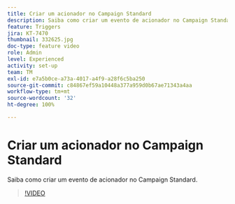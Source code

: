 ```yaml
---
title: Criar um acionador no Campaign Standard
description: Saiba como criar um evento de acionador no Campaign Standard.
feature: Triggers
jira: KT-7470
thumbnail: 332625.jpg
doc-type: feature video
role: Admin
level: Experienced
activity: set-up
team: TM
exl-id: e7a5b0ce-a73a-4017-a4f9-a28f6c5ba250
source-git-commit: c84867ef59a10448a377a959d0b67ae71343a4aa
workflow-type: tm+mt
source-wordcount: '32'
ht-degree: 100%

---
```


# Criar um acionador no Campaign Standard

Saiba como criar um evento de acionador no Campaign Standard.

>[!VIDEO](https://video.tv.adobe.com/v/332625?quality=12&learn=on)
